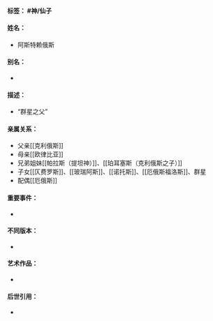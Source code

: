 #### 标签： #神/仙子
#### 姓名：
- 阿斯特赖俄斯
#### 别名：
- 
#### 描述：
- “群星之父”
#### 亲属关系：
- 父亲[[克利俄斯]]
- 母亲[[欧律比亚]]
- 兄弟姐妹[[帕拉斯（提坦神）]]、[[珀耳塞斯（克利俄斯之子）]]
- 子女[[仄费罗斯]]、[[玻瑞阿斯]]、[[诺托斯]]、[[厄俄斯福洛斯]]、群星
- 配偶[[厄俄斯]]
#### 重要事件：
- 
#### 不同版本：
- 
#### 艺术作品：
- 
#### 后世引用：
- 